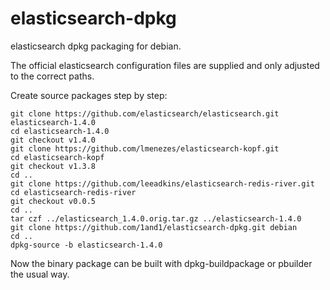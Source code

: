 elasticsearch-dpkg
==================

elasticsearch dpkg packaging for debian.

The official elasticsearch configuration files are supplied and only adjusted to the correct paths.

Create source packages step by step:

```
git clone https://github.com/elasticsearch/elasticsearch.git elasticsearch-1.4.0
cd elasticsearch-1.4.0
git checkout v1.4.0
git clone https://github.com/lmenezes/elasticsearch-kopf.git
cd elasticsearch-kopf
git checkout v1.3.8
cd ..
git clone https://github.com/leeadkins/elasticsearch-redis-river.git
cd elasticsearch-redis-river
git checkout v0.0.5
cd ..
tar czf ../elasticsearch_1.4.0.orig.tar.gz ../elasticsearch-1.4.0
git clone https://github.com/1and1/elasticsearch-dpkg.git debian
cd ..
dpkg-source -b elasticsearch-1.4.0
```

Now the binary package can be built with dpkg-buildpackage or pbuilder the usual way.
